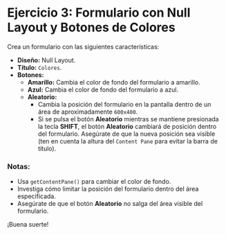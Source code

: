 # Ejercicio 3: Formulario con Null Layout y Botones de Colores

Crea un formulario con las siguientes características:

- **Diseño:** Null Layout.
- **Título:** `Colores`.
- **Botones:**
  - **Amarillo:** Cambia el color de fondo del formulario a amarillo.
  - **Azul:** Cambia el color de fondo del formulario a azul.
  - **Aleatorio:** 
    - Cambia la posición del formulario en la pantalla dentro de un área de aproximadamente `600x400`.
    - Si se pulsa el botón **Aleatorio** mientras se mantiene presionada la tecla **SHIFT**, el botón **Aleatorio** cambiará de posición dentro del formulario. Asegúrate de que la nueva posición sea visible (ten en cuenta la altura del `Content Pane` para evitar la barra de título).

### Notas:
- Usa `getContentPane()` para cambiar el color de fondo.
- Investiga cómo limitar la posición del formulario dentro del área especificada.
- Asegúrate de que el botón **Aleatorio** no salga del área visible del formulario.

¡Buena suerte!